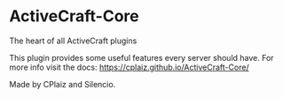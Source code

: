 # ActiveCraft-Core
The heart of all ActiveCraft plugins

This plugin provides some useful features every server should have. For more info visit the docs: https://cplaiz.github.io/ActiveCraft-Core/

Made by CPlaiz and Silencio.
